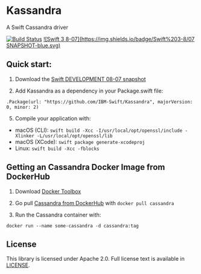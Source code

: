 # Kassandra
A Swift Cassandra driver

[![Build Status](https://travis-ci.com/IBM-Swift/Kassandra.svg?token=NtWCrCZmgqfHWpaxg7qx&branch=master)](https://travis-ci.com/IBM-Swift/Kassandra) [![Swift 3 8-07](https://img.shields.io/badge/Swift%203-8/07 SNAPSHOT-blue.svg)](https://swift.org/download/#snapshots)


## Quick start:

1. Download the [Swift DEVELOPMENT 08-07 snapshot](https://swift.org/download/#snapshots)

4. Add Kassandra as a dependency in your Package.swift file:

  `.Package(url: "https://github.com/IBM-Swift/Kassandra", majorVersion: 0, minor: 2)`

5. Compile your application with: 

  - macOS (CLI): `swift build -Xcc -I/usr/local/opt/openssl/include -Xlinker -L/usr/local/opt/openssl/lib` 
  - macOS (XCode): `swift package generate-xcodeproj`
  - Linux: `swift build -Xcc -fblocks`


## Getting an Cassandra Docker Image from DockerHub

1. Download [Docker Toolbox](https://www.docker.com/products/docker-toolbox)

2. Go pull [Cassandra from DockerHub](https://hub.docker.com/r/library/cassandra/) with `docker pull cassandra`

3. Run the Cassandra container with:

  `docker run --name some-cassandra -d cassandra:tag`
  
## License

This library is licensed under Apache 2.0. Full license text is available in [LICENSE](LICENSE).
